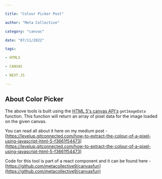 ```yaml
---

title: "Colour Picker Post"

author: "Meta Collective"

category: "canvas"

date: "07/11/2022"

tags:

- HTML5

- CANVAS

- NEXT.JS

---
```


  

## About Color Picker

  

The above tools is built using the [HTML 5's canvas API's](https://developer.mozilla.org/en-US/docs/Web/API/Canvas_API) `getImageData` function. This function will return an array of pixel data for the image loaded on the given canvas.

You can read all about it here on my medium post - [https://levelup.gitconnected.com/how-to-extract-the-colour-of-a-pixel-using-javascript-html-5-f3661f54473](https://levelup.gitconnected.com/how-to-extract-the-colour-of-a-pixel-using-javascript-html-5-f3661f54473)

Code for this tool is part of a react component and it can be found here - [https://github.com/metacollective9/canvasfun](https://github.com/metacollective9/canvasfun)

